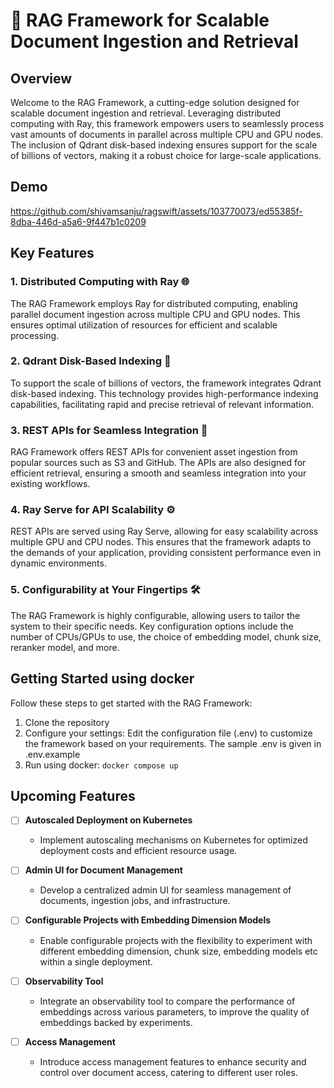 # 🚀 RAG Framework for Scalable Document Ingestion and Retrieval

## Overview

Welcome to the RAG Framework, a cutting-edge solution designed for scalable document ingestion and retrieval. Leveraging distributed computing with Ray, this framework empowers users to seamlessly process vast amounts of documents in parallel across multiple CPU and GPU nodes. The inclusion of Qdrant disk-based indexing ensures support for the scale of billions of vectors, making it a robust choice for large-scale applications.

## Demo

https://github.com/shivamsanju/ragswift/assets/103770073/ed55385f-8dba-446d-a5a6-9f447b1c0209

## Key Features

### 1. Distributed Computing with Ray 🌐

The RAG Framework employs Ray for distributed computing, enabling parallel document ingestion across multiple CPU and GPU nodes. This ensures optimal utilization of resources for efficient and scalable processing.

### 2. Qdrant Disk-Based Indexing 💽

To support the scale of billions of vectors, the framework integrates Qdrant disk-based indexing. This technology provides high-performance indexing capabilities, facilitating rapid and precise retrieval of relevant information.

### 3. REST APIs for Seamless Integration 🔄

RAG Framework offers REST APIs for convenient asset ingestion from popular sources such as S3 and GitHub. The APIs are also designed for efficient retrieval, ensuring a smooth and seamless integration into your existing workflows.

### 4. Ray Serve for API Scalability ⚙️

REST APIs are served using Ray Serve, allowing for easy scalability across multiple GPU and CPU nodes. This ensures that the framework adapts to the demands of your application, providing consistent performance even in dynamic environments.

### 5. Configurability at Your Fingertips 🛠️
The RAG Framework is highly configurable, allowing users to tailor the system to their specific needs. Key configuration options include the number of CPUs/GPUs to use, the choice of embedding model, chunk size, reranker model, and more.

## Getting Started using docker

Follow these steps to get started with the RAG Framework:

1. Clone the repository
2. Configure your settings: Edit the configuration file (.env) to customize the framework based on your requirements. The sample .env is given in .env.example
3. Run using docker: `docker compose up`

## Upcoming Features

- [ ] **Autoscaled Deployment on Kubernetes**
  - Implement autoscaling mechanisms on Kubernetes for optimized deployment costs and efficient resource usage.

- [ ] **Admin UI for Document Management**
  - Develop a centralized admin UI for seamless management of documents, ingestion jobs, and infrastructure.

- [ ] **Configurable Projects with Embedding Dimension Models**
  - Enable configurable projects with the flexibility to experiment with different embedding dimension, chunk size, embedding models etc within a single deployment.

- [ ] **Observability Tool**
  - Integrate an observability tool to compare the performance of embeddings across various parameters, to improve the quality of embeddings backed by experiments.

- [ ] **Access Management**
  - Introduce access management features to enhance security and control over document access, catering to different user roles.

